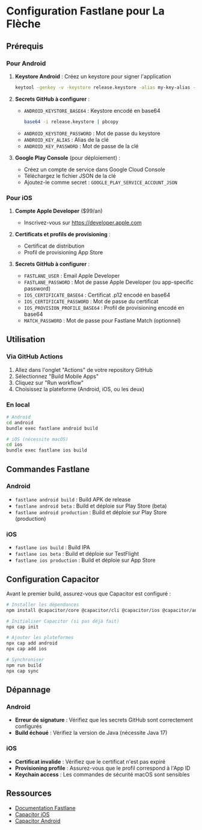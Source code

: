 # Configuration Fastlane pour La Flèche

## Prérequis

### Pour Android
1. **Keystore Android** : Créez un keystore pour signer l'application
   ```bash
   keytool -genkey -v -keystore release.keystore -alias my-key-alias -keyalg RSA -keysize 2048 -validity 10000
   ```

2. **Secrets GitHub à configurer** :
   - `ANDROID_KEYSTORE_BASE64` : Keystore encodé en base64
     ```bash
     base64 -i release.keystore | pbcopy
     ```
   - `ANDROID_KEYSTORE_PASSWORD` : Mot de passe du keystore
   - `ANDROID_KEY_ALIAS` : Alias de la clé
   - `ANDROID_KEY_PASSWORD` : Mot de passe de la clé

3. **Google Play Console** (pour déploiement) :
   - Créez un compte de service dans Google Cloud Console
   - Téléchargez le fichier JSON de la clé
   - Ajoutez-le comme secret : `GOOGLE_PLAY_SERVICE_ACCOUNT_JSON`

### Pour iOS
1. **Compte Apple Developer** ($99/an)
   - Inscrivez-vous sur https://developer.apple.com

2. **Certificats et profils de provisioning** :
   - Certificat de distribution
   - Profil de provisioning App Store

3. **Secrets GitHub à configurer** :
   - `FASTLANE_USER` : Email Apple Developer
   - `FASTLANE_PASSWORD` : Mot de passe Apple Developer (ou app-specific password)
   - `IOS_CERTIFICATE_BASE64` : Certificat .p12 encodé en base64
   - `IOS_CERTIFICATE_PASSWORD` : Mot de passe du certificat
   - `IOS_PROVISION_PROFILE_BASE64` : Profil de provisioning encodé en base64
   - `MATCH_PASSWORD` : Mot de passe pour Fastlane Match (optionnel)

## Utilisation

### Via GitHub Actions
1. Allez dans l'onglet "Actions" de votre repository GitHub
2. Sélectionnez "Build Mobile Apps"
3. Cliquez sur "Run workflow"
4. Choisissez la plateforme (Android, iOS, ou les deux)

### En local
```bash
# Android
cd android
bundle exec fastlane android build

# iOS (nécessite macOS)
cd ios
bundle exec fastlane ios build
```

## Commandes Fastlane

### Android
- `fastlane android build` : Build APK de release
- `fastlane android beta` : Build et déploie sur Play Store (beta)
- `fastlane android production` : Build et déploie sur Play Store (production)

### iOS
- `fastlane ios build` : Build IPA
- `fastlane ios beta` : Build et déploie sur TestFlight
- `fastlane ios production` : Build et déploie sur App Store

## Configuration Capacitor

Avant le premier build, assurez-vous que Capacitor est configuré :

```bash
# Installer les dépendances
npm install @capacitor/core @capacitor/cli @capacitor/ios @capacitor/android

# Initialiser Capacitor (si pas déjà fait)
npx cap init

# Ajouter les plateformes
npx cap add android
npx cap add ios

# Synchroniser
npm run build
npx cap sync
```

## Dépannage

### Android
- **Erreur de signature** : Vérifiez que les secrets GitHub sont correctement configurés
- **Build échoué** : Vérifiez la version de Java (nécessite Java 17)

### iOS
- **Certificat invalide** : Vérifiez que le certificat n'est pas expiré
- **Provisioning profile** : Assurez-vous que le profil correspond à l'App ID
- **Keychain access** : Les commandes de sécurité macOS sont sensibles

## Ressources
- [Documentation Fastlane](https://docs.fastlane.tools/)
- [Capacitor iOS](https://capacitorjs.com/docs/ios)
- [Capacitor Android](https://capacitorjs.com/docs/android)
